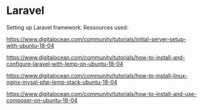 # Laravel
Setting up Laravel framework.
Ressources used:

https://www.digitalocean.com/community/tutorials/initial-server-setup-with-ubuntu-18-04

https://www.digitalocean.com/community/tutorials/how-to-install-and-configure-laravel-with-lemp-on-ubuntu-18-04

https://www.digitalocean.com/community/tutorials/how-to-install-linux-nginx-mysql-php-lemp-stack-ubuntu-18-04

https://www.digitalocean.com/community/tutorials/how-to-install-and-use-composer-on-ubuntu-18-04


